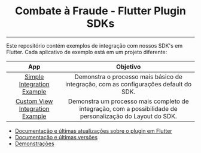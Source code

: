 <div align="center">
  
  # Combate à Fraude - Flutter Plugin SDKs
</div>

<hr>

Este repositório contém exemplos de integração com nossos SDK's em Flutter. Cada aplicativo de exemplo está em um projeto diferente:

| App | Objetivo |
| :--: | :--: |
| [Simple Integration Example](https://github.com/combateafraude/Flutter_Examples/tree/main/simple_integration) | Demonstra o processo mais básico de integração, com as configurações default do SDK. |
| [Custom View Integration Example](https://github.com/combateafraude/Flutter_Examples/tree/main/custom_view_integration) | Demonstra um processo mais completo de integração, com a possibilidade de personalização do Layout do SDK. |


- [Documentação e últimas atualizações sobre o plugin em Flutter](https://github.com/combateafraude/Flutter)
- [Documentação e últimas versões](https://docs.combateafraude.com/docs/mobile/introduction/home/)
- [Demonstrações](https://www.youtube.com/channel/UCTiFK4bKZdSY1yBFAIbrADg)

